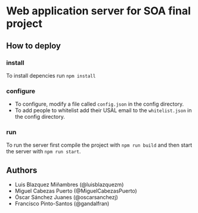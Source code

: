 # Web application server for SOA final project

## How to deploy

### install
To install depencies run `npm install`

### configure
- To configure, modify a file called `config.json` in the config directory.
- To add people to whitelist add their USAL email to the `whitelist.json` in the config directory.

### run
To run the server first compile the project with `npm run build` and then start the server with `npm run start`.


## Authors
- Luis Blazquez Miñambres (@luisblazquezm)
- Miguel Cabezas Puerto (@MiguelCabezasPuerto)
- Óscar Sánchez Juanes (@oscarsanchezj)
- Francisco Pinto-Santos (@gandalfran)